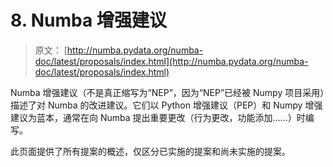 # 8. Numba 增强建议

> 原文： [http://numba.pydata.org/numba-doc/latest/proposals/index.html](http://numba.pydata.org/numba-doc/latest/proposals/index.html)

Numba 增强建议（不是真正缩写为“NEP”，因为“NEP”已经被 Numpy 项目采用）描述了对 Numba 的改进建议。它们以 Python 增强建议（PEP）和 Numpy 增强建议为蓝本，通常在向 Numba 提出重要更改（行为更改，功能添加......）时编写。

此页面提供了所有提案的概述，仅区分已实施的提案和尚未实施的提案。